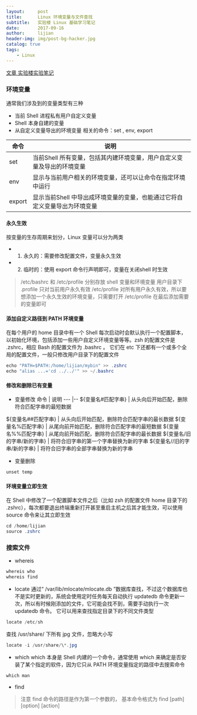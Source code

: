 ```yaml
---
layout:     post
title:      Linux 环境变量与文件查找
subtitle:   实验楼 Linux 基础学习笔记
date:       2017-09-16
author:     lijian
header-img: img/post-bg-hacker.jpg
catalog: true
tags:
    - Linux
---
```


[文章 实验楼实验笔记](https://www.shiyanlou.com/courses/1/labs/60/document)


### 环境变量

通常我们涉及到的变量类型有三种
* 当前 Shell 进程私有用户自定义变量
* Shell 本身自建的变量
* 从自定义变量导出的环境变量
相关的命令：set , env, export 

命令 | 说明
--- |--
set | 当前Shell 所有变量，包括其内建环境变量，用户自定义变量及导出的环境变量
env | 显示与当前用户相关的环境变量，还可以让命令在指定环境中运行
export | 显示当前Shell 中导出成环境变量的变量，也能通过它将自定义变量导出为环境变量

#### 永久生效
按变量的生存周期来划分，Linux 变量可以分为两类
* 1. 永久的：需要修改配置文件，变量永久生效
* 2. 临时的：使用 export 命令行声明即可，变量在关闭shell 时生效
> /etc/bashrc 和 /etc/profile 分别存放 shell 变量和环境变量
> 用户目录下 .profile 只对当前用户永久有效
> /etc/profile 对所有用户永久有效，所以要想添加一个永久生效的环境变量，只需要打开 /etc/profile 在最后添加需要的变量即可


#### 添加自定义路径到 PATH 环境变量

在每个用户的 home 目录中有一个 Shell 每次启动时会默认执行一个配置脚本，以初始化环境，包括添加一些用户自定义环境变量等等。zsh 的配置文件是 .zshrc，相应 Bash 的配置文件为 .bashrc 。
它们在 etc 下还都有一个或多个全局的配置文件，一般只修改用户目录下的配置文件

```java
echo "PATH=$PATH:/home/lijian/mybin" >> .zshrc
echo "alias ...='cd ../../'" >> ~/.bashrc
```

#### 修改和删除已有变量
* 变量修改
命令 | 说明
--- |--
${变量名#匹配字串} | 从头向后开始匹配，删除符合匹配字串的最短数据

${变量名##匹配字串} |	从头向后开始匹配，删除符合匹配字串的最长数据
${变量名%匹配字串} |	从尾向前开始匹配，删除符合匹配字串的最短数据
${变量名%%匹配字串} |	从尾向前开始匹配，删除符合匹配字串的最长数据
${变量名/旧的字串/新的字串} | 	将符合旧字串的第一个字串替换为新的字串
${变量名//旧的字串/新的字串} |	将符合旧字串的全部字串替换为新的字串

* 变量删除
```java
unset temp
```

#### 环境变量立即生效
在 Shell 中修改了一个配置脚本文件之后（比如 zsh 的配置文件 home 目录下的 .zshrc），每次都要退出终端重新打开甚至重启主机之后其才能生效，可以使用 source 命令来让其立即生效

```java
cd /home/lijian
source .zshrc
```

### 搜索文件
* whereis 
```java
whereis who
whereis find
```
* locate 
通过“ /var/lib/mlocate/mlocate.db ”数据库查找，不过这个数据库也不是实时更新的，系统会使用定时任务每天自动执行 updatedb 命令更新一次，所以有时候刚添加的文件，它可能会找不到，需要手动执行一次 updatedb 命令。
它可以用来查找指定目录下的不同文件类型
```java
locate /etc/sh
```
查找 /usr/share/ 下所有 jpg 文件，忽略大小写
```java
locate -i /usr/share/\*.jpg
```
* which
which 本身是 Shell 内建的一个命令，通常使用 which 来确定是否安装了某个指定的软件，因为它只从 PATH 环境变量指定的路径中去搜索命令
```java
which man
```
* find
> 注意 find 命令的路径是作为第一个参数的， 基本命令格式为 find [path] [option] [action]
